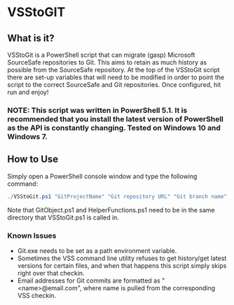 # VSStoGIT

## What is it?
VSStoGit is a PowerShell script that can migrate (gasp) Microsoft SourceSafe repositories to Git. This aims to retain as much history as possible from the SourceSafe repository. At the top of the VSStoGit script there are set-up variables that will need to be modified in order to point the script to the correct SourceSafe and Git repositories. Once configured, hit run and enjoy!

### NOTE: This script was written in PowerShell 5.1. It is recommended that you install the latest version of PowerShell as the API is constantly changing. Tested on Windows 10 and Windows 7.

## How to Use
Simply open a PowerShell console window and type the following command:
```PowerShell
./VSStoGit.ps1 "GitProjectName" "Git repository URL" "Git branch name" "VSS repository name"
````
Note that GitObject.ps1 and HelperFunctions.ps1 need to be in the same directory that VSStoGit.ps1 is called in.

### Known Issues
- Git.exe needs to be set as a path environment variable. 
- Sometimes the VSS command line utility refuses to get history/get latest versions for certain files, and when that happens this script simply skips right over that checkin.
- Email addresses for Git commits are formatted as "<name<name>>@email.com", where name is pulled from the corresponding VSS checkin.
